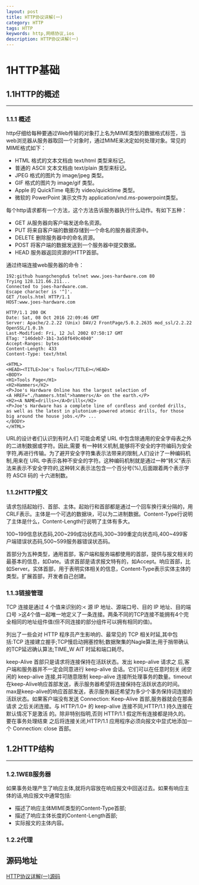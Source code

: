 ```yaml
---
layout: post
title: HTTP协议详解(一)
category: HTTP
tags: HTTP
keywords: http,网络协议,ios
description: HTTP协议详解(一)
---
```


# 1HTTP基础

## 1.1HTTP的概述
---

### 1.1.1 概述

http仔细给每种要通过Web传输的对象打上名为MIME类型的数据格式标签，当web浏览器从服务器取回一个对象时，通过MIME来决定如何处理对象。常见的MIME格式如下：

-   HTML 格式的文本文档由 text/html 类型来标记。
-   普通的 ASCII 文本文档由 text/plain 类型来标记。
-   JPEG 格式的图片为 image/jpeg 类型。
-   GIF 格式的图片为 image/gif 类型。
-   Apple 的 QuickTime 电影为 video/quicktime 类型。
-   微软的 PowerPoint 演示文件为 application/vnd.ms-powerpoint类型。

每个http请求都有一个方法，这个方法告诉服务器执行什么动作。有如下五种：

-   GET 从服务器向客户端发送命名资源。
-   PUT 将来自客户端的数据存储到一个命名的服务器资源中。
-   DELETE 删除服务器中的命名资源。
-   POST 将客户端的数据发送到一个服务器中提交数据。
-   HEAD 服务器返回资源的HTTP首部。

通过终端连接web服务器的命令：

````
192:github huangchengdu$ telnet www.joes-hardware.com 80
Trying 128.121.66.211...
Connected to joes-hardware.com.
Escape character is '^]'.
GET /tools.html HTTP/1.1
HOST:www.joes-hardware.com

HTTP/1.1 200 OK
Date: Sat, 08 Oct 2016 22:09:46 GMT
Server: Apache/2.2.22 (Unix) DAV/2 FrontPage/5.0.2.2635 mod_ssl/2.2.22 OpenSSL/1.0.1h
Last-Modified: Fri, 12 Jul 2002 07:50:17 GMT
ETag: "146deb7-1b1-3a58f649c4040"
Accept-Ranges: bytes
Content-Length: 433
Content-Type: text/html

<HTML>
<HEAD><TITLE>Joe's Tools</TITLE></HEAD>
<BODY>
<H1>Tools Page</H1>
<H2>Hammers</H2>
<P>Joe's Hardware Online has the largest selection of 
<A HREF="./hammers.html">hammers</A> on the earth.</P>
<H2><A NAME=drills></A>Drills</H2>
<P>Joe's Hardware has a complete line of cordless and corded drills,
as well as the latest in plutonium-powered atomic drills, for those
big around the house jobs.</P> ...
</BODY>
</HTML>
````

 URL的设计者们认识到有时人们 可能会希望 URL 中包含除通用的安全字母表之外的二进制数据或字符。因此,需要 有一种转义机制,能够将不安全的字符编码为安全字符,再进行传输。为了避开安全字符集表示法带来的限制,人们设计了一种编码机制,用来在 URL 中表示各种不安全的字符。这种编码机制就是通过一种“转义”表示法来表示不安全字符的,这种转义表示法包含一个百分号(%),后面跟着两个表示字符 ASCII 码的 十六进制数。<br>

### 1.1.2HTTP报文

请求包括起始行、首部、主体。起始行和首部都是通过一个回车换行来分隔的，用CRLF表示。主体是一个可选的数据块，可以为二进制数据。Content-Type行说明了主体是什么，Content-Length行说明了主体有多大。

100~199信息状态码,200~299成功状态吗,300~399重定向状态吗,400~499客户端错误状态码,500~599服务器错误状态码。 

首部分为五种类型，通用首部，客户端和服务端都使用的首部，提供与报文相关的最基本的信息，如Date。请求首部是请求报文特有的，如Accept。响应首部，比如Server。实体首部，用于表明实体相关的信息，Content-Type表示实体主体的类型。扩展首部，开发者自己创建。

### 1.1.3链接管理

TCP 连接是通过 4 个值来识别的:< 源 IP 地址、源端口号、目的 IP 地址、目的端口号 >这4个值一起唯一地定义了一条连接。两条不同的TCP连接不能拥有4个完全相同的地址组件值(但不同连接的部分组件可以拥有相同的值)。

列出了一些会对 HTTP 程序员产生影响的、最常见的 TCP 相关时延,其中包括:TCP 连接建立握手;TCP慢启动拥塞控制;数据聚集的Nagle算法;用于捎带确认的TCP延迟确认算法;TIME_W AIT 时延和端口耗尽。

keep-Alive 首部只是请求将连接保持在活跃状态。发出 keep-alive 请求之 后,客户端和服务器并不一定会同意进行 keep-alive 会话。它们可以在任意时刻关 闭空闲的 keep-alive 连接,并可随意限制 keep-alive 连接所处理事务的数量。timeout在keep-Alive响应首部发送，表示服务器希望将连接保持在活跃状态的时间。max是keep-alive的响应首部发送，表示服务器还希望为多少个事务保持词连接的活跃状态。如果客户端没有发送 Connection: Keep-Alive 首部,服务器就会在那条请求 之后关闭连接。与 HTTP/1.0+ 的 keep-alive 连接不同,HTTP/1.1 持久连接在默认情况下是激活 的。除非特别指明,否则 HTTP/1.1 假定所有连接都是持久的。要在事务处理结束 之后将连接关闭,HTTP/1.1 应用程序必须向报文中显式地添加一个 Connection: close 首部。

## 1.2HTTP结构
---

### 1.2.1WEB服务器

如果事务处理产生了响应主体,就将内容放在响应报文中回送过去。如果有响应主体的话,响应报文中通常包括:

-   描述了响应主体MIME类型的Content-Type首部;
-   描述了响应主体长度的Content-Length首部;
-   实际报文的主体内容。

### 1.2.2代理


## 源码地址

[HTTP协议详解(一)源码](https://github.com/huang303513/HTTP-OperationSystem-DataStructer/tree/master/HTTP%E5%8D%8F%E8%AE%AE)

